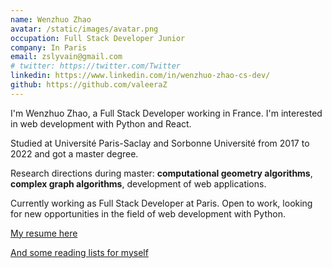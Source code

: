```yaml
---
name: Wenzhuo Zhao
avatar: /static/images/avatar.png
occupation: Full Stack Developer Junior
company: In Paris
email: zslyvain@gmail.com
# twitter: https://twitter.com/Twitter
linkedin: https://www.linkedin.com/in/wenzhuo-zhao-cs-dev/
github: https://github.com/valeeraZ
---
```


I'm Wenzhuo Zhao, a Full Stack Developer working in France. I'm interested in web development with Python and React.

Studied at Université Paris-Saclay and Sorbonne Université from 2017 to 2022 and got a master degree.

Research directions during master: **computational geometry algorithms**, **complex graph algorithms**, development of web applications.

Currently working as Full Stack Developer at Paris. Open to work, looking for new opportunities in the field of web development with Python.

[My resume here](https://drive.google.com/file/d/1tEf2CO0aM54pEhPVyTegezpXXhfTwowb/view?usp=sharing)

[And some reading lists for myself](https://rectangular-september-c42.notion.site/My-Reading-List-46898f85b4c5474795d63ccacfc49803)
